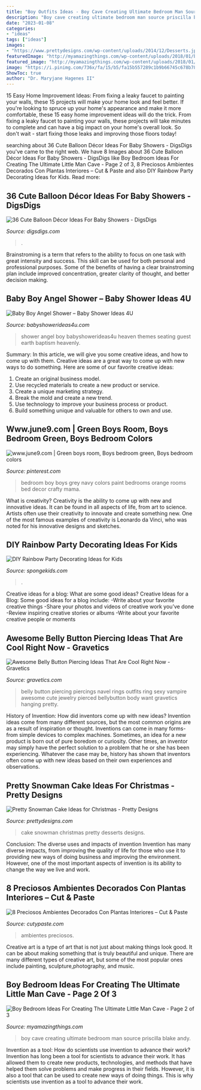 ```yaml
---
title: "Boy Outfits Ideas - Boy Cave Creating Ultimate Bedroom Man Source Priscilla Blake Andy"
description: "Boy cave creating ultimate bedroom man source priscilla blake andy"
date: "2023-01-08"
categories:
- "ideas"
tags: ["ideas"]
images:
- "https://www.prettydesigns.com/wp-content/uploads/2014/12/Desserts.jpg"
featuredImage: "http://myamazingthings.com/wp-content/uploads/2018/01/boys-room-ideas-10-.jpg"
featured_image: "http://myamazingthings.com/wp-content/uploads/2018/01/boys-room-ideas-10-.jpg"
image: "https://i.pinimg.com/736x/fa/15/b5/fa15b557289c1b9b66745c678b7802b3--green-boys-bedrooms-green-boys-room.jpg"
ShowToc: true
author: "Dr. Maryjane Hagenes II"
---
```



15 Easy Home Improvement Ideas: From fixing a leaky faucet to painting your walls, these 15 projects will make your home look and feel better.
If you're looking to spruce up your home's appearance and make it more comfortable, these 15 easy home improvement ideas will do the trick. From fixing a leaky faucet to painting your walls, these projects will take minutes to complete and can have a big impact on your home's overall look. So don't wait - start fixing those leaks and improving those floors today!

	

		
searching about 36 Cute Balloon Décor Ideas For Baby Showers - DigsDigs you've came to the right web. We have 8 Images about 36 Cute Balloon Décor Ideas For Baby Showers - DigsDigs like Boy Bedroom Ideas For Creating The Ultimate Little Man Cave - Page 2 of 3, 8 Preciosos Ambientes Decorados Con Plantas Interiores – Cut &amp; Paste and also DIY Rainbow Party Decorating Ideas for Kids. Read more:
		
    
## 36 Cute Balloon Décor Ideas For Baby Showers - DigsDigs

<img loading=lazy src="https://www.digsdigs.com/photos/cute-balloon-decor-ideas-for-baby-showers-16.jpg" onerror="this.onerror=null;this.src='https://tse2.mm.bing.net/th?id=OIP.SR1wGY8YizTZJYj4SWOdjAHaLG&amp;pid=15.1';" alt="36 Cute Balloon Décor Ideas For Baby Showers - DigsDigs">

_Source: digsdigs.com_

>. 

	

Brainstroming is a term that refers to the ability to focus on one task with great intensity and success. This skill can be used for both personal and professional purposes. Some of the benefits of having a clear brainstroming plan include improved concentration, greater clarity of thought, and better decision making.

    
## Baby Boy Angel Shower – Baby Shower Ideas 4U

<img loading=lazy src="https://babyshowerideas4u.com/wp-content/uploads/2016/09/Baby-Boy-Angel-Shower-Guest-Seating.jpg" onerror="this.onerror=null;this.src='https://tse4.mm.bing.net/th?id=OIP.CDFuCsgCMg8Elwz1ofG_6gHaJ4&amp;pid=15.1';" alt="Baby Boy Angel Shower – Baby Shower Ideas 4U">

_Source: babyshowerideas4u.com_

>shower angel boy babyshowerideas4u heaven themes seating guest earth baptism heavenly. 

	

Summary: In this article, we will give you some creative ideas, and how to come up with them.
Creative ideas are a great way to come up with new ways to do something. Here are some of our favorite creative ideas:
1. Create an original business model.
2. Use recycled materials to create a new product or service.
3. Create a unique marketing strategy.
4. Break the mold and create a new trend. 
5. Use technology to improve your business process or product. 
6. Build something unique and valuable for others to own and use.

    
## Www.june9.com | Green Boys Room, Boys Bedroom Green, Boys Bedroom Colors

<img loading=lazy src="https://i.pinimg.com/736x/fa/15/b5/fa15b557289c1b9b66745c678b7802b3--green-boys-bedrooms-green-boys-room.jpg" onerror="this.onerror=null;this.src='https://tse4.mm.bing.net/th?id=OIP.PoN4Q_bMg9SX5JASBrIJWwAAAA&amp;pid=15.1';" alt="www.june9.com | Green boys room, Boys bedroom green, Boys bedroom colors">

_Source: pinterest.com_

>bedroom boy boys grey navy colors paint bedrooms orange rooms bed decor crafty mama. 

	

What is creativity?
Creativity is the ability to come up with new and innovative ideas. It can be found in all aspects of life, from art to science. Artists often use their creativity to innovate and create something new. One of the most famous examples of creativity is Leonardo da Vinci, who was noted for his innovative designs and sketches.

    
## DIY Rainbow Party Decorating Ideas For Kids

<img loading=lazy src="https://spongekids.com/wp-content/uploads/2014/11/diy-rainbow-party-decorating-ideas/5-rainbow-table-decor.jpg" onerror="this.onerror=null;this.src='https://tse4.mm.bing.net/th?id=OIP.nMuxdESfSZj1uaUReL2v-AHaLI&amp;pid=15.1';" alt="DIY Rainbow Party Decorating Ideas for Kids">

_Source: spongekids.com_

>. 

	

Creative ideas for a blog: What are some good ideas?
Creative Ideas for a Blog:
Some good ideas for a blog include: 
-Write about your favorite creative things 
-Share your photos and videos of creative work you’ve done 
-Review inspiring creative stories or albums 
-Write about your favorite creative people or moments

    
## Awesome Belly Button Piercing Ideas That Are Cool Right Now - Gravetics

<img loading=lazy src="https://www.gravetics.com/wp-content/uploads/2017/02/Hanging-Jewelry.jpg" onerror="this.onerror=null;this.src='https://tse2.mm.bing.net/th?id=OIP.C-0zDYEr8drpd2dZ-34iAAHaLG&amp;pid=15.1';" alt="Awesome Belly Button Piercing Ideas That Are Cool Right Now - Gravetics">

_Source: gravetics.com_

>belly button piercing piercings navel rings outfits ring sexy vampire awesome cute jewelry pierced bellybutton body want gravetics hanging pretty. 

	

History of Invention: How did inventors come up with new ideas?
Invention ideas come from many different sources, but the most common origins are as a result of inspiration or thought. Inventions can come in many forms- from simple devices to complex machines. Sometimes, an idea for a new product is born out of pure boredom or curiosity. Other times, an inventor may simply have the perfect solution to a problem that he or she has been experiencing. Whatever the case may be, history has shown that inventors often come up with new ideas based on their own experiences and observations.

    
## Pretty Snowman Cake Ideas For Christmas - Pretty Designs

<img loading=lazy src="https://www.prettydesigns.com/wp-content/uploads/2014/12/Desserts.jpg" onerror="this.onerror=null;this.src='https://tse3.mm.bing.net/th?id=OIP.rMdNlepkS8zfmm23vQJ5igHaJ3&amp;pid=15.1';" alt="Pretty Snowman Cake Ideas for Christmas - Pretty Designs">

_Source: prettydesigns.com_

>cake snowman christmas pretty desserts designs. 

	

Conclusion: The diverse uses and impacts of invention
Invention has many diverse impacts, from improving the quality of life for those who use it to providing new ways of doing business and improving the environment. However, one of the most important aspects of invention is its ability to change the way we live and work.

    
## 8 Preciosos Ambientes Decorados Con Plantas Interiores – Cut &amp; Paste

<img loading=lazy src="https://www.cutypaste.com/wp-content/uploads/2015/01/main.original.585x0-136.jpg" onerror="this.onerror=null;this.src='https://tse3.mm.bing.net/th?id=OIP.sFaNAY2Kl2mNpRAq3Oe7TQHaJ3&amp;pid=15.1';" alt="8 Preciosos Ambientes Decorados Con Plantas Interiores – Cut &amp; Paste">

_Source: cutypaste.com_

>ambientes preciosos. 

	

Creative art is a type of art that is not just about making things look good. It can be about making something that is truly beautiful and unique. There are many different types of creative art, but some of the most popular ones include painting, sculpture,photography, and music.

    
## Boy Bedroom Ideas For Creating The Ultimate Little Man Cave - Page 2 Of 3

<img loading=lazy src="http://myamazingthings.com/wp-content/uploads/2018/01/boys-room-ideas-10-.jpg" onerror="this.onerror=null;this.src='https://tse1.mm.bing.net/th?id=OIP.Wc9LFU854-bvUID7OtTyJwHaKX&amp;pid=15.1';" alt="Boy Bedroom Ideas For Creating The Ultimate Little Man Cave - Page 2 of 3">

_Source: myamazingthings.com_

>boy cave creating ultimate bedroom man source priscilla blake andy. 

	

Invention as a tool: How do scientists use invention to advance their work?
Invention has long been a tool for scientists to advance their work. It has allowed them to create new products, technologies, and methods that have helped them solve problems and make progress in their fields. However, it is also a tool that can be used to create new ways of doing things. This is why scientists use invention as a tool to advance their work.

